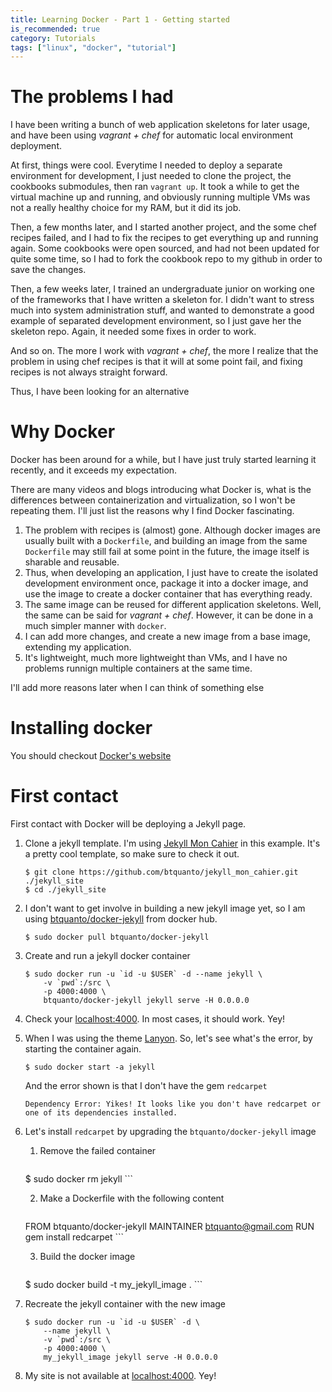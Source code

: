 ```yaml
---
title: Learning Docker - Part 1 - Getting started
is_recommended: true
category: Tutorials
tags: ["linux", "docker", "tutorial"]
---
```


# The problems I had

I have been writing a bunch of web application skeletons for later usage, and have been using *vagrant + chef* for automatic local environment deployment.

At first, things were cool. Everytime I needed to deploy a separate environment for development, I just needed to clone the project, the cookbooks submodules, then ran `vagrant up`. It took a while to get the virtual machine up and running, and obviously running multiple VMs was not a really healthy choice for my RAM, but it did its job.

Then, a few months later, and I started another project, and the some chef recipes failed, and I had to fix the recipes to get everything up and running again. Some cookbooks were open sourced, and had not been updated for quite some time, so I had to fork the cookbook repo to my github in order to save the changes.

Then, a few weeks later, I trained an undergraduate junior on working one of the frameworks that I have written a skeleton for. I didn't want to stress much into system administration stuff, and wanted to demonstrate a good example of separated development environment, so I just gave her the skeleton repo. Again, it needed some fixes in order to work.

And so on. The more I work with *vagrant + chef*, the more I realize that the problem in using chef recipes is that it will at some point fail, and fixing recipes is not always straight forward.

Thus, I have been looking for an alternative

# Why Docker

Docker has been around for a while, but I have just truly started learning it recently, and it exceeds my expectation.

There are many videos and blogs introducing what Docker is, what is the differences between containerization and virtualization, so I won't be repeating them. I'll just list the reasons why I find Docker fascinating.

1. The problem with recipes is (almost) gone. Although docker images are usually built with a `Dockerfile`, and building an image from the same `Dockerfile` may still fail at some point in the future, the image itself is sharable and reusable.
2. Thus, when developing an application, I just have to create the isolated development environment once, package it into a docker image, and use the image to create a docker container that has everything ready.
3. The same image can be reused for different application skeletons. Well, the same can be said for *vagrant + chef*. However, it can be done in a much simpler manner with `docker`.
4. I can add more changes, and create a new image from a base image, extending my application.
5. It's lightweight, much more lightweight than VMs, and I have no problems runnign multiple containers at the same time.

I'll add more reasons later when I can think of something else

# Installing docker

You should checkout [Docker's website](https://www.docker.io/)

# First contact

First contact with Docker will be deploying a Jekyll page.

1. Clone a jekyll template. I'm using [Jekyll Mon Cahier](https://github.com/btquanto/jekyll_mon_cahier) in this example. It's a pretty cool template, so make sure to check it out.

    ```
    $ git clone https://github.com/btquanto/jekyll_mon_cahier.git ./jekyll_site
    $ cd ./jekyll_site
    ```

2. I don't want to get involve in building a new jekyll image yet, so I am using [btquanto/docker-jekyll](https://hub.docker.com/r/btquanto/docker-jekyll/) from docker hub.

    ```
    $ sudo docker pull btquanto/docker-jekyll
    ```

3. Create and run a jekyll docker container

    ```
    $ sudo docker run -u `id -u $USER` -d --name jekyll \
        -v `pwd`:/src \
        -p 4000:4000 \
        btquanto/docker-jekyll jekyll serve -H 0.0.0.0
    ```

4. Check your [localhost:4000](http://localhost:4000). In most cases, it should work. Yey!
5. When I was using the theme [Lanyon](https://github.com/poole/lanyon/). So, let's see what's the error, by starting the container again.

    ```
    $ sudo docker start -a jekyll
    ```

    And the error shown is that I don't have the gem `redcarpet`

    ```
    Dependency Error: Yikes! It looks like you don't have redcarpet or one of its dependencies installed.
    ```

6. Let's install `redcarpet` by upgrading the `btquanto/docker-jekyll` image
    1. Remove the failed container

        ```
    $ sudo docker rm jekyll
        ```

    2. Make a Dockerfile with the following content

        ```
    FROM btquanto/docker-jekyll
    MAINTAINER btquanto@gmail.com
    RUN gem install redcarpet
        ```

    3. Build the docker image

        ```
    $ sudo docker build -t my_jekyll_image .
        ```

7. Recreate the jekyll container with the new image

    ```
    $ sudo docker run -u `id -u $USER` -d \
        --name jekyll \
        -v `pwd`:/src \
        -p 4000:4000 \
        my_jekyll_image jekyll serve -H 0.0.0.0
    ```

8. My site is not available at [localhost:4000](http://localhost:4000). Yey!
